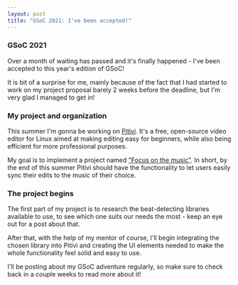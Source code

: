 ```yaml
---
layout: post
title: "GSoC 2021: I've been accepted!"
---
```


### GSoC 2021

Over a month of waiting has passed and it's finally happened - I've been
accepted to this year's edition of GSoC!

It is bit of a surprise for me, mainly because of the fact that I had started to
work on my project proposal barely 2 weeks before the deadline, but I'm very
glad I managed to get in!

### My project and organization

This summer I'm gonna be working on
[Pitivi](https://summerofcode.withgoogle.com/organizations/4520774779535360/).
It's a free, open-source video editor for Linux aimed at making editing easy for
beginners, while also being efficient for more professional purposes.

My goal is to implement a project named ["Focus on the
music"](https://summerofcode.withgoogle.com/projects/#4819740255584256). In
short, by the end of this summer Pitivi should have the functionality to let
users easily sync their edits to the music of their choice.

### The project begins

The first part of my project is to research the beat-detecting libraries
available to use, to see which one suits our needs the most - keep an eye out
for a post about that.

After that, with the help of my mentor of course, I'll begin integrating the
chosen library into Pitivi and creating the UI elements needed to make the whole
functionality feel solid and easy to use.

I'll be posting about my GSoC adventure regularly, so make sure to check back in
a couple weeks to read more about it!
